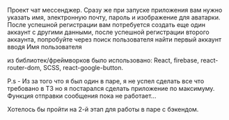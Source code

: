 <!-- ! --------------------------------------------------------------------->

Проект чат мессенджер. Сразу же при запуске приложения вам нужно указать имя, электронную почту, пароль и изображение для аватарки. После успешной регистрации вам потребуется создать еще один аккаунт с другими данными, после успешной регистрации второго аккаунта, попробуйте через поиск пользователя найти первый аккаунт вводя Имя пользователя

из библиотек/фреймворков было использовано:
React,
firebase,
react-router-dom,
SCSS,
react-google-button.

<!-- TODO  --------------------------------------------------->

P.s - Из за того что я был один в паре, я не успел сделать все что требовано в ТЗ но я постарался сделать приложение по максимуму.
Функция отправки сообщения пока не работает...

Хотелось бы пройти на 2-й этап для работы в паре с бэкендом.

<!-- TODO  --------------------------------------------------->

<!-- ! --------------------------------------------------------------------->